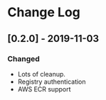 # Change Log

## [0.2.0] - 2019-11-03
### Changed
- Lots of cleanup.
- Registry authentication
- AWS ECR support

